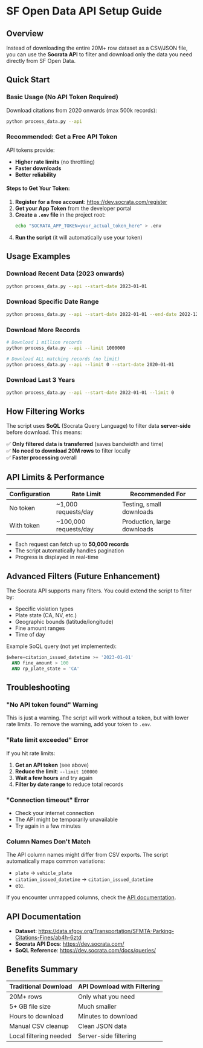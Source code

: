# SF Open Data API Setup Guide

## Overview

Instead of downloading the entire 20M+ row dataset as a CSV/JSON file, you can use the **Socrata API** to filter and download only the data you need directly from SF Open Data.

## Quick Start

### Basic Usage (No API Token Required)

Download citations from 2020 onwards (max 500k records):

```bash
python process_data.py --api
```

### Recommended: Get a Free API Token

API tokens provide:
- **Higher rate limits** (no throttling)
- **Faster downloads**
- **Better reliability**

#### Steps to Get Your Token:

1. **Register for a free account**: https://dev.socrata.com/register
2. **Get your App Token** from the developer portal
3. **Create a `.env` file** in the project root:
   ```bash
   echo "SOCRATA_APP_TOKEN=your_actual_token_here" > .env
   ```
4. **Run the script** (it will automatically use your token)

## Usage Examples

### Download Recent Data (2023 onwards)

```bash
python process_data.py --api --start-date 2023-01-01
```

### Download Specific Date Range

```bash
python process_data.py --api --start-date 2022-01-01 --end-date 2022-12-31
```

### Download More Records

```bash
# Download 1 million records
python process_data.py --api --limit 1000000

# Download ALL matching records (no limit)
python process_data.py --api --limit 0 --start-date 2020-01-01
```

### Download Last 3 Years

```bash
python process_data.py --api --start-date 2022-01-01 --limit 0
```

## How Filtering Works

The script uses **SoQL** (Socrata Query Language) to filter data **server-side** before download. This means:

✅ **Only filtered data is transferred** (saves bandwidth and time)  
✅ **No need to download 20M rows** to filter locally  
✅ **Faster processing** overall  

## API Limits & Performance

| Configuration | Rate Limit | Recommended For |
|--------------|------------|-----------------|
| No token | ~1,000 requests/day | Testing, small downloads |
| With token | ~100,000 requests/day | Production, large downloads |

- Each request can fetch up to **50,000 records**
- The script automatically handles pagination
- Progress is displayed in real-time

## Advanced Filters (Future Enhancement)

The Socrata API supports many filters. You could extend the script to filter by:

- Specific violation types
- Plate state (CA, NV, etc.)
- Geographic bounds (latitude/longitude)
- Fine amount ranges
- Time of day

Example SoQL query (not yet implemented):
```sql
$where=citation_issued_datetime >= '2023-01-01' 
  AND fine_amount > 100 
  AND rp_plate_state = 'CA'
```

## Troubleshooting

### "No API token found" Warning

This is just a warning. The script will work without a token, but with lower rate limits. To remove the warning, add your token to `.env`.

### "Rate limit exceeded" Error

If you hit rate limits:
1. **Get an API token** (see above)
2. **Reduce the limit**: `--limit 100000`
3. **Wait a few hours** and try again
4. **Filter by date range** to reduce total records

### "Connection timeout" Error

- Check your internet connection
- The API might be temporarily unavailable
- Try again in a few minutes

### Column Names Don't Match

The API column names might differ from CSV exports. The script automatically maps common variations:
- `plate` → `vehicle_plate`
- `citation_issued_datetime` → `citation_issued_datetime`
- etc.

If you encounter unmapped columns, check the [API documentation](https://dev.socrata.com/foundry/data.sfgov.org/ab4h-6ztd).

## API Documentation

- **Dataset**: https://data.sfgov.org/Transportation/SFMTA-Parking-Citations-Fines/ab4h-6ztd
- **Socrata API Docs**: https://dev.socrata.com/
- **SoQL Reference**: https://dev.socrata.com/docs/queries/

## Benefits Summary

| Traditional Download | API Download with Filtering |
|---------------------|----------------------------|
| 20M+ rows | Only what you need |
| 5+ GB file size | Much smaller |
| Hours to download | Minutes to download |
| Manual CSV cleanup | Clean JSON data |
| Local filtering needed | Server-side filtering |

